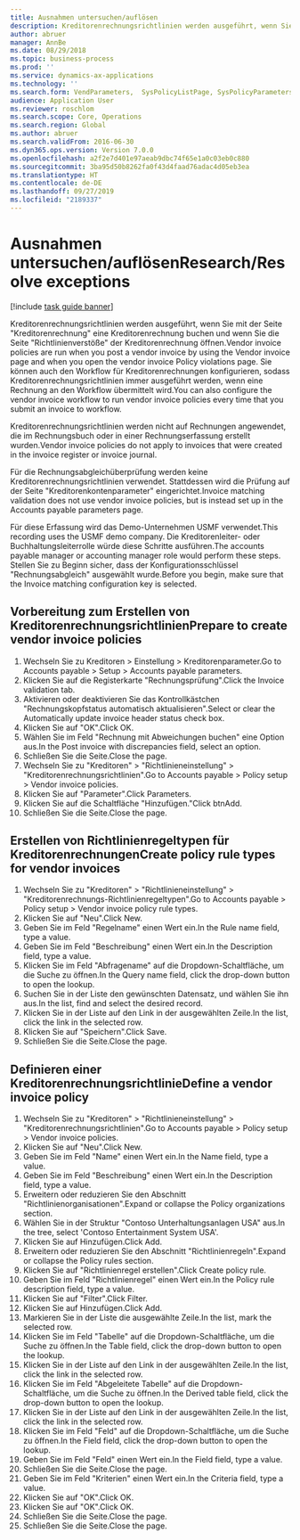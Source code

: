 ```yaml
---
title: Ausnahmen untersuchen/auflösen
description: Kreditorenrechnungsrichtlinien werden ausgeführt, wenn Sie mit der Seite "Kreditorenrechnung" eine Kreditorenrechnung buchen und wenn Sie die Seite "Richtlinienverstöße" der Kreditorenrechnung öffnen.
author: abruer
manager: AnnBe
ms.date: 08/29/2018
ms.topic: business-process
ms.prod: ''
ms.service: dynamics-ax-applications
ms.technology: ''
ms.search.form: VendParameters,  SysPolicyListPage, SysPolicyParameters, SysPolicySourceDocumentRuleType, SysPolicy, SysPolicySourceDocumentRule, SysQueryForm, SysQueryTableLookUp, SysQueryPrefixLookUp, SysQueryFieldLookUp
audience: Application User
ms.reviewer: roschlom
ms.search.scope: Core, Operations
ms.search.region: Global
ms.author: abruer
ms.search.validFrom: 2016-06-30
ms.dyn365.ops.version: Version 7.0.0
ms.openlocfilehash: a2f2e7d401e97aeab9dbc74f65e1a0c03eb0c880
ms.sourcegitcommit: 3ba95d50b8262fa0f43d4faad76adac4d05eb3ea
ms.translationtype: HT
ms.contentlocale: de-DE
ms.lasthandoff: 09/27/2019
ms.locfileid: "2189337"
---
```

# <a name="researchresolve-exceptions"></a><span data-ttu-id="afcaf-103">Ausnahmen untersuchen/auflösen</span><span class="sxs-lookup"><span data-stu-id="afcaf-103">Research/Resolve exceptions</span></span>

[!include [task guide banner](../../includes/task-guide-banner.md)]

<span data-ttu-id="afcaf-104">Kreditorenrechnungsrichtlinien werden ausgeführt, wenn Sie mit der Seite "Kreditorenrechnung" eine Kreditorenrechnung buchen und wenn Sie die Seite "Richtlinienverstöße" der Kreditorenrechnung öffnen.</span><span class="sxs-lookup"><span data-stu-id="afcaf-104">Vendor invoice policies are run when you post a vendor invoice by using the Vendor invoice page and when you open the vendor invoice Policy violations page.</span></span> <span data-ttu-id="afcaf-105">Sie können auch den Workflow für Kreditorenrechnungen konfigurieren, sodass Kreditorenrechnungsrichtlinien immer ausgeführt werden, wenn eine Rechnung an den Workflow übermittelt wird.</span><span class="sxs-lookup"><span data-stu-id="afcaf-105">You can also configure the vendor invoice workflow to run vendor invoice policies every time that you submit an invoice to workflow.</span></span> 

<span data-ttu-id="afcaf-106">Kreditorenrechnungsrichtlinien werden nicht auf Rechnungen angewendet, die im Rechnungsbuch oder in einer Rechnungserfassung erstellt wurden.</span><span class="sxs-lookup"><span data-stu-id="afcaf-106">Vendor invoice policies do not apply to invoices that were created in the invoice register or invoice journal.</span></span> 

<span data-ttu-id="afcaf-107">Für die Rechnungsabgleichüberprüfung werden keine Kreditorenrechnungsrichtlinien verwendet. Stattdessen wird die Prüfung auf der Seite "Kreditorenkontenparameter" eingerichtet.</span><span class="sxs-lookup"><span data-stu-id="afcaf-107">Invoice matching validation does not use vendor invoice policies, but is instead set up in the Accounts payable parameters page.</span></span>

<span data-ttu-id="afcaf-108">Für diese Erfassung wird das Demo-Unternehmen USMF verwendet.</span><span class="sxs-lookup"><span data-stu-id="afcaf-108">This recording uses the USMF demo company.</span></span> <span data-ttu-id="afcaf-109">Die Kreditorenleiter- oder Buchhaltungsleiterrolle würde diese Schritte ausführen.</span><span class="sxs-lookup"><span data-stu-id="afcaf-109">The accounts payable manager or accounting manager role would perform these steps.</span></span> <span data-ttu-id="afcaf-110">Stellen Sie zu Beginn sicher, dass der Konfigurationsschlüssel "Rechnungsabgleich" ausgewählt wurde.</span><span class="sxs-lookup"><span data-stu-id="afcaf-110">Before you begin, make sure that the Invoice matching configuration key is selected.</span></span>


## <a name="prepare-to-create-vendor-invoice-policies"></a><span data-ttu-id="afcaf-111">Vorbereitung zum Erstellen von Kreditorenrechnungsrichtlinien</span><span class="sxs-lookup"><span data-stu-id="afcaf-111">Prepare to create vendor invoice policies</span></span>
1. <span data-ttu-id="afcaf-112">Wechseln Sie zu Kreditoren > Einstellung > Kreditorenparameter.</span><span class="sxs-lookup"><span data-stu-id="afcaf-112">Go to Accounts payable > Setup > Accounts payable parameters.</span></span>
2. <span data-ttu-id="afcaf-113">Klicken Sie auf die Registerkarte "Rechnungsprüfung".</span><span class="sxs-lookup"><span data-stu-id="afcaf-113">Click the Invoice validation tab.</span></span>
3. <span data-ttu-id="afcaf-114">Aktivieren oder deaktivieren Sie das Kontrollkästchen "Rechnungskopfstatus automatisch aktualisieren".</span><span class="sxs-lookup"><span data-stu-id="afcaf-114">Select or clear the Automatically update invoice header status check box.</span></span>
4. <span data-ttu-id="afcaf-115">Klicken Sie auf "OK".</span><span class="sxs-lookup"><span data-stu-id="afcaf-115">Click OK.</span></span>
5. <span data-ttu-id="afcaf-116">Wählen Sie im Feld "Rechnung mit Abweichungen buchen" eine Option aus.</span><span class="sxs-lookup"><span data-stu-id="afcaf-116">In the Post invoice with discrepancies field, select an option.</span></span>
6. <span data-ttu-id="afcaf-117">Schließen Sie die Seite.</span><span class="sxs-lookup"><span data-stu-id="afcaf-117">Close the page.</span></span>
7. <span data-ttu-id="afcaf-118">Wechseln Sie zu "Kreditoren" > "Richtlinieneinstellung" > "Kreditorenrechnungsrichtlinien".</span><span class="sxs-lookup"><span data-stu-id="afcaf-118">Go to Accounts payable > Policy setup > Vendor invoice policies.</span></span>
8. <span data-ttu-id="afcaf-119">Klicken Sie auf "Parameter".</span><span class="sxs-lookup"><span data-stu-id="afcaf-119">Click Parameters.</span></span>
9. <span data-ttu-id="afcaf-120">Klicken Sie auf die Schaltfläche "Hinzufügen."</span><span class="sxs-lookup"><span data-stu-id="afcaf-120">Click btnAdd.</span></span>
10. <span data-ttu-id="afcaf-121">Schließen Sie die Seite.</span><span class="sxs-lookup"><span data-stu-id="afcaf-121">Close the page.</span></span>

## <a name="create-policy-rule-types-for-vendor-invoices"></a><span data-ttu-id="afcaf-122">Erstellen von Richtlinienregeltypen für Kreditorenrechnungen</span><span class="sxs-lookup"><span data-stu-id="afcaf-122">Create policy rule types for vendor invoices</span></span>
1. <span data-ttu-id="afcaf-123">Wechseln Sie zu "Kreditoren" > "Richtlinieneinstellung" > "Kreditorenrechnungs-Richtlinienregeltypen".</span><span class="sxs-lookup"><span data-stu-id="afcaf-123">Go to Accounts payable > Policy setup > Vendor invoice policy rule types.</span></span>
2. <span data-ttu-id="afcaf-124">Klicken Sie auf "Neu".</span><span class="sxs-lookup"><span data-stu-id="afcaf-124">Click New.</span></span>
3. <span data-ttu-id="afcaf-125">Geben Sie im Feld "Regelname" einen Wert ein.</span><span class="sxs-lookup"><span data-stu-id="afcaf-125">In the Rule name field, type a value.</span></span>
4. <span data-ttu-id="afcaf-126">Geben Sie im Feld "Beschreibung" einen Wert ein.</span><span class="sxs-lookup"><span data-stu-id="afcaf-126">In the Description field, type a value.</span></span>
5. <span data-ttu-id="afcaf-127">Klicken Sie im Feld "Abfragename" auf die Dropdown-Schaltfläche, um die Suche zu öffnen.</span><span class="sxs-lookup"><span data-stu-id="afcaf-127">In the Query name field, click the drop-down button to open the lookup.</span></span>
6. <span data-ttu-id="afcaf-128">Suchen Sie in der Liste den gewünschten Datensatz, und wählen Sie ihn aus.</span><span class="sxs-lookup"><span data-stu-id="afcaf-128">In the list, find and select the desired record.</span></span>
7. <span data-ttu-id="afcaf-129">Klicken Sie in der Liste auf den Link in der ausgewählten Zeile.</span><span class="sxs-lookup"><span data-stu-id="afcaf-129">In the list, click the link in the selected row.</span></span>
8. <span data-ttu-id="afcaf-130">Klicken Sie auf "Speichern".</span><span class="sxs-lookup"><span data-stu-id="afcaf-130">Click Save.</span></span>
9. <span data-ttu-id="afcaf-131">Schließen Sie die Seite.</span><span class="sxs-lookup"><span data-stu-id="afcaf-131">Close the page.</span></span>

## <a name="define-a-vendor-invoice-policy"></a><span data-ttu-id="afcaf-132">Definieren einer Kreditorenrechnungsrichtlinie</span><span class="sxs-lookup"><span data-stu-id="afcaf-132">Define a vendor invoice policy</span></span>
1. <span data-ttu-id="afcaf-133">Wechseln Sie zu "Kreditoren" > "Richtlinieneinstellung" > "Kreditorenrechnungsrichtlinien".</span><span class="sxs-lookup"><span data-stu-id="afcaf-133">Go to Accounts payable > Policy setup > Vendor invoice policies.</span></span>
2. <span data-ttu-id="afcaf-134">Klicken Sie auf "Neu".</span><span class="sxs-lookup"><span data-stu-id="afcaf-134">Click New.</span></span>
3. <span data-ttu-id="afcaf-135">Geben Sie im Feld "Name" einen Wert ein.</span><span class="sxs-lookup"><span data-stu-id="afcaf-135">In the Name field, type a value.</span></span>
4. <span data-ttu-id="afcaf-136">Geben Sie im Feld "Beschreibung" einen Wert ein.</span><span class="sxs-lookup"><span data-stu-id="afcaf-136">In the Description field, type a value.</span></span>
5. <span data-ttu-id="afcaf-137">Erweitern oder reduzieren Sie den Abschnitt "Richtlinienorganisationen".</span><span class="sxs-lookup"><span data-stu-id="afcaf-137">Expand or collapse the Policy organizations section.</span></span>
6. <span data-ttu-id="afcaf-138">Wählen Sie in der Struktur "Contoso Unterhaltungsanlagen USA" aus.</span><span class="sxs-lookup"><span data-stu-id="afcaf-138">In the tree, select 'Contoso Entertainment System USA'.</span></span>
7. <span data-ttu-id="afcaf-139">Klicken Sie auf Hinzufügen.</span><span class="sxs-lookup"><span data-stu-id="afcaf-139">Click Add.</span></span>
8. <span data-ttu-id="afcaf-140">Erweitern oder reduzieren Sie den Abschnitt "Richtlinienregeln".</span><span class="sxs-lookup"><span data-stu-id="afcaf-140">Expand or collapse the Policy rules section.</span></span>
9. <span data-ttu-id="afcaf-141">Klicken Sie auf "Richtlinienregel erstellen".</span><span class="sxs-lookup"><span data-stu-id="afcaf-141">Click Create policy rule.</span></span>
10. <span data-ttu-id="afcaf-142">Geben Sie im Feld "Richtlinienregel" einen Wert ein.</span><span class="sxs-lookup"><span data-stu-id="afcaf-142">In the Policy rule description field, type a value.</span></span>
11. <span data-ttu-id="afcaf-143">Klicken Sie auf "Filter".</span><span class="sxs-lookup"><span data-stu-id="afcaf-143">Click Filter.</span></span>
12. <span data-ttu-id="afcaf-144">Klicken Sie auf Hinzufügen.</span><span class="sxs-lookup"><span data-stu-id="afcaf-144">Click Add.</span></span>
13. <span data-ttu-id="afcaf-145">Markieren Sie in der Liste die ausgewählte Zeile.</span><span class="sxs-lookup"><span data-stu-id="afcaf-145">In the list, mark the selected row.</span></span>
14. <span data-ttu-id="afcaf-146">Klicken Sie im Feld "Tabelle" auf die Dropdown-Schaltfläche, um die Suche zu öffnen.</span><span class="sxs-lookup"><span data-stu-id="afcaf-146">In the Table field, click the drop-down button to open the lookup.</span></span>
15. <span data-ttu-id="afcaf-147">Klicken Sie in der Liste auf den Link in der ausgewählten Zeile.</span><span class="sxs-lookup"><span data-stu-id="afcaf-147">In the list, click the link in the selected row.</span></span>
16. <span data-ttu-id="afcaf-148">Klicken Sie im Feld "Abgeleitete Tabelle" auf die Dropdown-Schaltfläche, um die Suche zu öffnen.</span><span class="sxs-lookup"><span data-stu-id="afcaf-148">In the Derived table field, click the drop-down button to open the lookup.</span></span>
17. <span data-ttu-id="afcaf-149">Klicken Sie in der Liste auf den Link in der ausgewählten Zeile.</span><span class="sxs-lookup"><span data-stu-id="afcaf-149">In the list, click the link in the selected row.</span></span>
18. <span data-ttu-id="afcaf-150">Klicken Sie im Feld "Feld" auf die Dropdown-Schaltfläche, um die Suche zu öffnen.</span><span class="sxs-lookup"><span data-stu-id="afcaf-150">In the Field field, click the drop-down button to open the lookup.</span></span>
19. <span data-ttu-id="afcaf-151">Geben Sie im Feld "Feld" einen Wert ein.</span><span class="sxs-lookup"><span data-stu-id="afcaf-151">In the Field field, type a value.</span></span>
20. <span data-ttu-id="afcaf-152">Schließen Sie die Seite.</span><span class="sxs-lookup"><span data-stu-id="afcaf-152">Close the page.</span></span>
21. <span data-ttu-id="afcaf-153">Geben Sie im Feld "Kriterien" einen Wert ein.</span><span class="sxs-lookup"><span data-stu-id="afcaf-153">In the Criteria field, type a value.</span></span>
22. <span data-ttu-id="afcaf-154">Klicken Sie auf "OK".</span><span class="sxs-lookup"><span data-stu-id="afcaf-154">Click OK.</span></span>
23. <span data-ttu-id="afcaf-155">Klicken Sie auf "OK".</span><span class="sxs-lookup"><span data-stu-id="afcaf-155">Click OK.</span></span>
24. <span data-ttu-id="afcaf-156">Schließen Sie die Seite.</span><span class="sxs-lookup"><span data-stu-id="afcaf-156">Close the page.</span></span>
25. <span data-ttu-id="afcaf-157">Schließen Sie die Seite.</span><span class="sxs-lookup"><span data-stu-id="afcaf-157">Close the page.</span></span>

